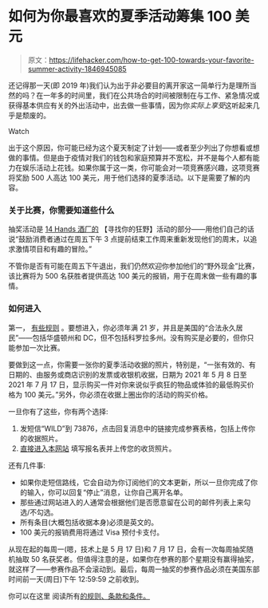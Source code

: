 # 如何为你最喜欢的夏季活动筹集 100 美元

> 原文：<https://lifehacker.com/how-to-get-100-towards-your-favorite-summer-activity-1846945085>

还记得那一天(即 2019 年)我们认为出于非必要目的离开家这一简单行为是理所当然的吗？在一年多的时间里，我们在公共场合的时间被限制在与工作、紧急情况或获得基本供应有关的外出活动中，出去做一些事情，因为你*实际上享受*这听起来几乎是颓废的。

Watch

出于这个原因，你可能已经为这个夏天制定了计划——或者至少列出了你想看或想做的事情。但是由于疫情对我们的钱包和家庭预算并不宽松，并不是每个人都有能力在娱乐活动上花钱。如果你属于这一类，你可能会对一项竞赛感兴趣，这项竞赛将奖励 500 人高达 100 美元，用于他们选择的夏季活动。以下是需要了解的内容。

### 关于比赛，你需要知道些什么

抽奖活动是 [14 Hands 酒厂的](http://www.14Hands.com) 【寻找你的狂野】活动的部分——用他们自己的话说“鼓励消费者通过在周五下午 3 点提前结束工作周来重新发现他们的周末，以追求激情项目和有趣的冒险。”

不管你是否有可能在周五下午退出，我们仍然欢迎你参加他们的“野外现金”比赛，该比赛将为 500 名获胜者提供高达 100 美元的报销，用于在周末做一些有趣的事情。

### 如何进入

第一， [有些规则](https://www.wineestatesoffers.com/iframe/14Hands/Wild/Promo/Terms) 。要想进入，你必须年满 21 岁，并且是美国的“合法永久居民”——包括华盛顿州和 DC，但不包括科罗拉多州。没有购买是必要的，但你只能参加一次比赛。

要做到这一点，你需要一张你的夏季活动收据的照片，特别是，“一张有效的、有日期的、由服务或商店识别的发票或收银机收据，日期为 2021 年 5 月 8 日至 2021 年 7 月 17 日，显示购买一件对你来说似乎疯狂的物品或体验的最低购买价格为 100 美元。”另外，你必须在收据上圈出你的活动的购买价格。

一旦你有了这些，你有两个选择:

1.  发短信“WILD”到 73876，点击回复消息中的链接完成参赛表格，包括上传你的收据照片。
2.  [直接进入本网站](https://www.14hands.com/wild) 填写报名表并上传您的收货照片。

还有几件事:

*   如果你走短信路线，它会自动为你订阅他们的文本更新，所以一旦你完成了你的输入，你可以回复“停止”消息，让你自己离开名单。
*   那些通过网站进入的人通常会根据他们是否愿意留在公司的邮件列表上来勾选/不勾选。
*   所有条目(大概包括收据本身)必须是英文的。
*   100 美元的报销费用将通过 Visa 预付卡支付。

从现在起的每周一(嗯，技术上是 5 月 17 日)和 7 月 17 日，会有一次每周抽奖随机抽取 50 名获奖者。但值得注意的是，如果你在参赛的那个星期没有赢得抽奖，就这样了——参赛作品不会滚动到。最后，每周一抽奖的参赛作品必须在美国东部时间前一天(周日)下午 12:59:59 之前收到。

你可以在这里 阅读所有[的规则、条款和条件。](https://www.wineestatesoffers.com/iframe/14Hands/Wild/Promo/Terms)